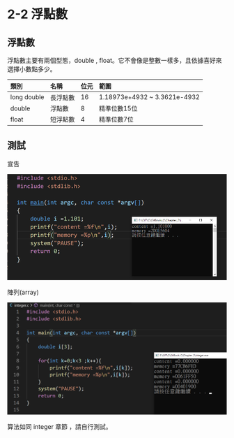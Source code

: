 # 2-2 浮點數

## 浮點數

浮點數主要有兩個型態，double , float。它不會像是整數一樣多，且依據喜好來選擇小數點多少。

| 類別 | 名稱 | 位元 | 範圍 |
| :--- | :--- | :--- | :--- |
| long double | 長浮點數 | 16 | 1.18973e+4932 ~ 3.3621e-4932 |
| double | 浮點數 | 8 | 精準位數15位 |
| float | 短浮點數 | 4 | 精準位數7位 |

## 測試

宣告

![](../.gitbook/assets/image%20%2813%29.png)

陣列\(array\)

![](../.gitbook/assets/image%20%2815%29.png)

算法如同 integer 章節 ，請自行測試。

